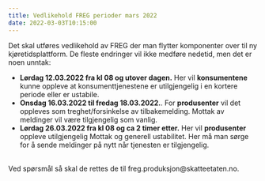 ```yaml
---
title: Vedlikehold FREG perioder mars 2022
date: 2022-03-03T10:15:00
---
```

Det skal utføres vedlikehold av FREG der man flytter komponenter over til ny kjøretidsplattform. De fleste endringer vil ikke medføre nedetid, men det er noen unntak:<br/>
* <b>Lørdag 12.03.2022 fra kl 08 og utover dagen.</b> Her vil <b>konsumentene</b> kunne oppleve at konsumenttjenestene er utilgjengelig i en kortere periode eller er ustabile.
* <b>Onsdag 16.03.2022 til fredag 18.03.2022.</b>. For <b>produsenter</b> vil det oppleves som treghet/forsinkelse av tilbakemelding. Mottak av meldinger vil være tilgjengelig som vanlig.
* <b>Lørdag 26.03.2022 fra kl 08 og ca 2 timer etter.</b> Her vil <b>produsenter</b> oppleve utilgjengelig Mottak og generell ustabilitet. Her må man sørge for å sende meldinger på nytt når tjenesten er tilgjengelig.

<br/>
Ved spørsmål så skal de rettes de til freg.produksjon@skatteetaten.no.
